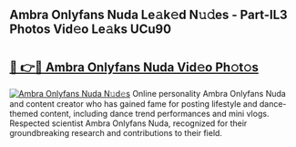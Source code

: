 ## Ambra Onlyfans Nuda Le𝚊k𝚎d N𝚞𝚍es - Part-IL3 Photos Vid𝚎o Le𝚊ks UCu90

# <h2><a href="http://fbea5u.evod.top/?m=Ambra+Onlyfans+Nuda">🔗 👉🔴 Ambra Onlyfans Nuda Vid𝚎o Ph𝚘t𝚘s</a></h2>

[![Ambra Onlyfans Nuda N𝚞d𝚎s](https://i.imgur.com/8V9OHl7.gif)](http://fbea5u.evod.top/?m=Ambra+Onlyfans+Nuda)
Online personality Ambra Onlyfans Nuda and content creator who has gained fame for posting lifestyle and dance-themed content, including dance trend performances and mini vlogs. Respected scientist Ambra Onlyfans Nuda, recognized for their groundbreaking research and contributions to their field. 
